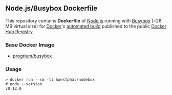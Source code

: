 ## Node.js/Busybox Dockerfile

This repository contains **Dockerfile** of [Node.js](http://nodejs.org/) running with [Busybox](https://github.com/progrium/busybox) (~28 MB virtual size) for [Docker](https://www.docker.com/)'s [automated build](https://registry.hub.docker.com/u/hwestphal/nodebox/) published to the public [Docker Hub Registry](https://registry.hub.docker.com/).


### Base Docker Image

* [progrium/busybox](https://registry.hub.docker.com/u/progrium/busybox/)


### Usage

    > docker run --rm -ti hwestphal/nodebox
    # node --version
    v0.12.0
